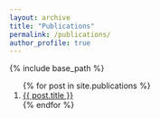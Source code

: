 ```yaml
---
layout: archive
title: "Publications"
permalink: /publications/
author_profile: true
---
```


<!--{% if author.googlescholar %}-->
  <!--You can also find my articles on <u><a href="{{author.googlescholar}}">my Google Scholar profile</a>.</u>-->
<!--{% endif %}-->

{% include base_path %}

<!--{% for post in site.publications reversed %}-->
  <!--{% include archive-single.html %}-->
<!--{% endfor %}-->

<ol>
  {% for post in site.publications %}
    <li>
      <a href="{{ post.url }}">{{ post.title }}</a>
    </li>
  {% endfor %}
</ol>

